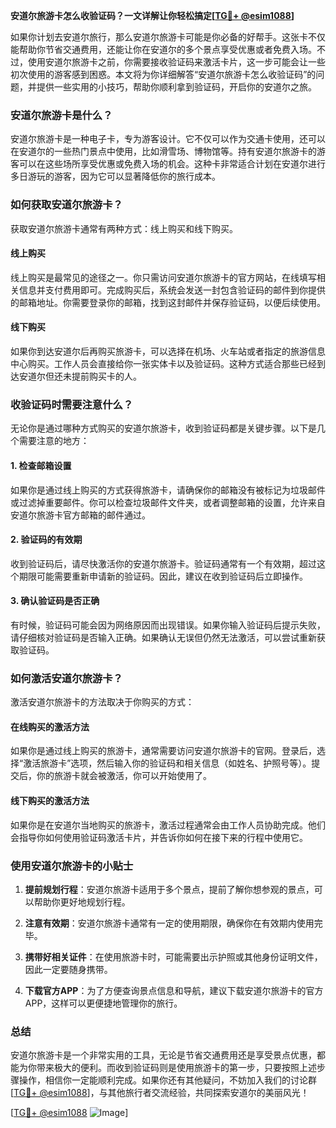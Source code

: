 **安道尔旅游卡怎么收验证码？一文详解让你轻松搞定[[TG💪+ @esim1088](https://t.me/s/esim1088)]**

如果你计划去安道尔旅行，那么安道尔旅游卡可能是你必备的好帮手。这张卡不仅能帮助你节省交通费用，还能让你在安道尔的多个景点享受优惠或者免费入场。不过，使用安道尔旅游卡之前，你需要接收验证码来激活卡片，这一步可能会让一些初次使用的游客感到困惑。本文将为你详细解答“安道尔旅游卡怎么收验证码”的问题，并提供一些实用的小技巧，帮助你顺利拿到验证码，开启你的安道尔之旅。

### 安道尔旅游卡是什么？

安道尔旅游卡是一种电子卡，专为游客设计。它不仅可以作为交通卡使用，还可以在安道尔的一些热门景点中使用，比如滑雪场、博物馆等。持有安道尔旅游卡的游客可以在这些场所享受优惠或免费入场的机会。这种卡非常适合计划在安道尔进行多日游玩的游客，因为它可以显著降低你的旅行成本。

### 如何获取安道尔旅游卡？

获取安道尔旅游卡通常有两种方式：线上购买和线下购买。

#### 线上购买

线上购买是最常见的途径之一。你只需访问安道尔旅游卡的官方网站，在线填写相关信息并支付费用即可。完成购买后，系统会发送一封包含验证码的邮件到你提供的邮箱地址。你需要登录你的邮箱，找到这封邮件并保存验证码，以便后续使用。

#### 线下购买

如果你到达安道尔后再购买旅游卡，可以选择在机场、火车站或者指定的旅游信息中心购买。工作人员会直接给你一张实体卡以及验证码。这种方式适合那些已经到达安道尔但还未提前购买卡的人。

### 收验证码时需要注意什么？

无论你是通过哪种方式购买的安道尔旅游卡，收到验证码都是关键步骤。以下是几个需要注意的地方：

#### 1. 检查邮箱设置

如果你是通过线上购买的方式获得旅游卡，请确保你的邮箱没有被标记为垃圾邮件或过滤掉重要邮件。你可以检查垃圾邮件文件夹，或者调整邮箱的设置，允许来自安道尔旅游卡官方邮箱的邮件通过。

#### 2. 验证码的有效期

收到验证码后，请尽快激活你的安道尔旅游卡。验证码通常有一个有效期，超过这个期限可能需要重新申请新的验证码。因此，建议在收到验证码后立即操作。

#### 3. 确认验证码是否正确

有时候，验证码可能会因为网络原因而出现错误。如果你输入验证码后提示失败，请仔细核对验证码是否输入正确。如果确认无误但仍然无法激活，可以尝试重新获取验证码。

### 如何激活安道尔旅游卡？

激活安道尔旅游卡的方法取决于你购买的方式：

#### 在线购买的激活方法

如果你是通过线上购买的旅游卡，通常需要访问安道尔旅游卡的官网。登录后，选择“激活旅游卡”选项，然后输入你的验证码和相关信息（如姓名、护照号等）。提交后，你的旅游卡就会被激活，你可以开始使用了。

#### 线下购买的激活方法

如果你是在安道尔当地购买的旅游卡，激活过程通常会由工作人员协助完成。他们会指导你如何使用验证码激活卡片，并告诉你如何在接下来的行程中使用它。

### 使用安道尔旅游卡的小贴士

1. **提前规划行程**：安道尔旅游卡适用于多个景点，提前了解你想参观的景点，可以帮助你更好地规划行程。
   
2. **注意有效期**：安道尔旅游卡通常有一定的使用期限，确保你在有效期内使用完毕。

3. **携带好相关证件**：在使用旅游卡时，可能需要出示护照或其他身份证明文件，因此一定要随身携带。

4. **下载官方APP**：为了方便查询景点信息和导航，建议下载安道尔旅游卡的官方APP，这样可以更便捷地管理你的旅行。

### 总结

安道尔旅游卡是一个非常实用的工具，无论是节省交通费用还是享受景点优惠，都能为你带来极大的便利。而收到验证码则是使用旅游卡的第一步，只要按照上述步骤操作，相信你一定能顺利完成。如果你还有其他疑问，不妨加入我们的讨论群[[TG💪+ @esim1088](https://t.me/s/esim1088)]，与其他旅行者交流经验，共同探索安道尔的美丽风光！

[[TG💪+ @esim1088](https://t.me/s/esim1088) ![Image](https://i.postimg.cc/4NQfJmqS/Snipaste-2025-05-13-00-14-12.png)]